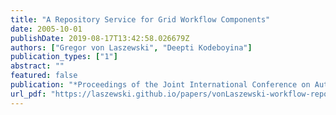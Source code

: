 ```yaml
---
title: "A Repository Service for Grid Workflow Components"
date: 2005-10-01
publishDate: 2019-08-17T13:42:58.026679Z
authors: ["Gregor von Laszewski", "Deepti Kodeboyina"]
publication_types: ["1"]
abstract: ""
featured: false
publication: "*Proceedings of the Joint International Conference on Autonomic and Autonomous Systems and International Conference on Networking and Services*"
url_pdf: "https://laszewski.github.io/papers/vonLaszewski-workflow-repository.pdf"
---
```


